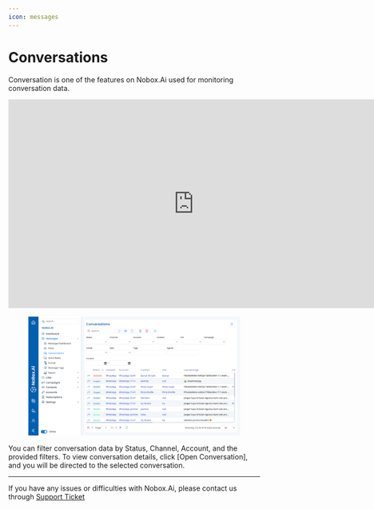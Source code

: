 ```yaml
---
icon: messages
---
```


# Conversations

Conversation is one of the features on Nobox.Ai used for monitoring conversation data.

<iframe width="742" height="418" src="https://www.youtube.com/embed/Ajn4M70KeJk/" title="01. Instalasi NoBox Desktop" frameborder="0" allow="accelerometer; autoplay; clipboard-write; encrypted-media; gyroscope; picture-in-picture; web-share" referrerpolicy="strict-origin-when-cross-origin" allowfullscreen></iframe>

<figure><img src="../../.gitbook/assets/Conversations.png" alt=""><figcaption></figcaption></figure>

You can filter conversation data by Status, Channel, Account, and the provided filters. To view conversation details, click \[Open Conversation], and you will be directed to the selected conversation.

---

If you have any issues or difficulties with Nobox.Ai, please contact us through [Support Ticket](https://crm.nobox.ai/clients/tickets)
